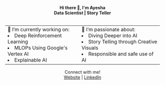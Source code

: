 <div align="center">
 <b> Hi there 👋, I'm Ayesha </b> </br>
 <b> Data Scientist | Story Teller </b></br>
</div> </br>
<div align="center">
<table>
<tr>
<td>🔭 I’m currently working on: </br>
 <li> Deep Reinforcement Learning</li>
 <li> MLOPs Using Google's Vertex AI </li>
 <li> Explainable AI </li></td>

<td>🌱 I’m passionate about: </br>
<li> Diving Deeper into AI </li>
<li> Story Telling through Creative Visuals </li>
<li> Responsible and safe use of AI </li> </td>
</tr>
</table>
</div>
<div align="center">
  Connect with me!<br>
  <a href="https://ayeshanasim.github.io">Website</a> | <a href="https://www.linkedin.com/in/ayesha-nasim-b31819b5/">LinkedIn</a>
</div>
